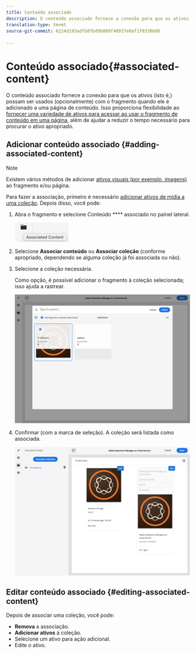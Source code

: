 ```yaml
---
title: Conteúdo associado
description: O conteúdo associado fornece a conexão para que os ativos possam ser (opcionalmente) usados com o fragmento quando ele for adicionado a uma página de conteúdo.
translation-type: tm+mt
source-git-commit: 6224d193adfb87bd9b080f48937e0af1f03386d6

---
```



# Conteúdo associado{#associated-content}

O conteúdo associado fornece a conexão para que os ativos (isto é,) possam ser usados (opcionalmente) com o fragmento quando ele é adicionado a uma página de conteúdo. Isso proporciona flexibilidade ao [fornecer uma variedade de ativos para acessar ao usar o fragmento de conteúdo em uma página](/help/sites-cloud/authoring/fundamentals/content-fragments.md#using-associated-content), além de ajudar a reduzir o tempo necessário para procurar o ativo apropriado.

## Adicionar conteúdo associado {#adding-associated-content}

>[!NOTE]
>
>Existem vários métodos de adicionar [ativos visuais (por exemplo, imagens)](/help/assets/content-fragments/content-fragments.md#fragments-with-visual-assets) ao fragmento e/ou página.

Para fazer a associação, primeiro é necessário [adicionar ativos de mídia a uma coleção](/help/assets/manage-collections.md). Depois disso, você pode:

1. Abra o fragmento e selecione Conteúdo **** associado no painel lateral.

   ![Conteúdo associado](assets/cfm-assoc-content-01.png)

2. Selecione **Associar conteúdo** ou **Associar coleção** (conforme apropriado, dependendo se alguma coleção já foi associada ou não).
3. Selecione a coleção necessária.

   Como opção, é possível adicionar o fragmento à coleção selecionada; isso ajuda a rastrear.

   ![Selecionar coleção](assets/cfm-assoc-content-02.png)

4. Confirmar (com a marca de seleção). A coleção será listada como associada.

   ![cfm-6420-05](assets/cfm-assoc-content-03.png)

## Editar conteúdo associado {#editing-associated-content}

Depois de associar uma coleção, você pode:

* **Remova** a associação.
* **Adicionar ativos** à coleção.
* Selecione um ativo para ação adicional.
* Edite o ativo.
